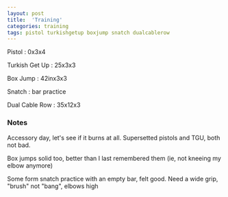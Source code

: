```yaml
---
layout: post
title:  'Training'
categories: training
tags: pistol turkishgetup boxjump snatch dualcablerow
---
```


Pistol  :   0x3x4

Turkish Get Up   :   25x3x3

Box Jump   :   42inx3x3

Snatch     :   bar practice

Dual Cable Row  : 35x12x3

### Notes

Accessory day, let's see if it burns at all. Supersetted pistols and TGU, both not bad.

Box jumps solid too, better than I last remembered them (ie, not kneeing my elbow anymore)

Some form snatch practice with an empty bar, felt good. Need a wide grip, "brush" not "bang", elbows high
